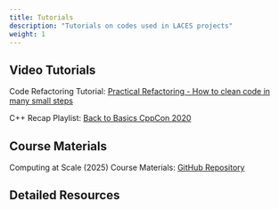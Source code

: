 ```yaml
---
title: Tutorials
description: "Tutorials on codes used in LACES projects"
weight: 1
---
```


## Video Tutorials
Code Refactoring Tutorial: [Practical Refactoring - How to clean code in many small steps](https://youtu.be/aWiwDdx_rdo)

C++ Recap Playlist: [Back to Basics CppCon 2020](https://youtube.com/playlist?list=PLHTh1InhhwT5o3GwbFYy3sR7HDNRA353e&si=_ZLAanKYOvqYkuoj)

## Course Materials
Computing at Scale (2025) Course Materials: [GitHub Repository](https://github.com/LACES-LAB/computing-at-scale-demo-2025)

## Detailed Resources